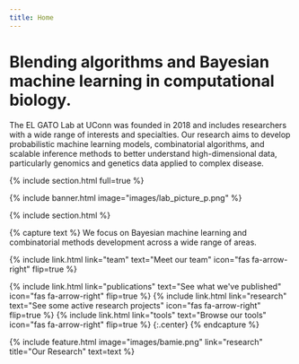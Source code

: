 ```yaml
---
title: Home
---
```


# Blending algorithms and Bayesian machine learning in computational biology.

The EL GATO Lab at UConn was founded in 2018 and includes researchers with a wide range of interests and specialties. Our research aims to develop probabilistic machine learning models, combinatorial algorithms, and scalable inference methods to better understand high-dimensional data, particularly genomics and genetics data applied to complex disease.


{% include section.html full=true %}

{% include banner.html image="images/lab_picture_p.png" %}

{% include section.html %}


{% capture text %}
We focus on Bayesian machine learning and combinatorial methods development across a wide range of areas. 

{%
  include link.html
  link="team"
  text="Meet our team"
  icon="fas fa-arrow-right"
  flip=true
%}

{%
  include link.html
  link="publications"
  text="See what we've published"
  icon="fas fa-arrow-right"
  flip=true
%}
{%
  include link.html
  link="research"
  text="See some active research projects"
  icon="fas fa-arrow-right"
  flip=true
%}
{%
  include link.html
  link="tools"
  text="Browse our tools"
  icon="fas fa-arrow-right"
  flip=true
%}
{:.center}
{% endcapture %}

{%
  include feature.html
  image="images/bamie.png"
  link="research"
  title="Our Research"
  text=text
%}

